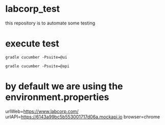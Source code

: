 # labcorp_test
this repository is to automate some testing

# execute test

```
gradle cucumber -Psuite=@ui
```


```
gradle cucumber -Psuite=@api
```

# by default we are using the environment.properties

urlWeb=https://www.labcorp.com/
urlAPI=https://6143a99bc5b553001717d06a.mockapi.io
browser=chrome

